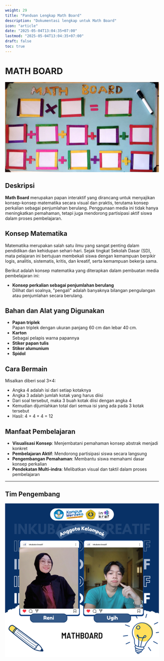 ```yaml
---
weight: 29
title: "Panduan Lengkap Math Board"
description: "Dokumentasi lengkap untuk Math Board"
icon: "article"
date: "2025-05-04T13:04:35+07:00"
lastmod: "2025-05-04T13:04:35+07:00"
draft: false
toc: true
---
```


# **MATH BOARD**

![Math Board](/images/media_ajar/math_board.jpg)

## **Deskripsi**

**Math Board** merupakan papan interaktif yang dirancang untuk menyajikan konsep-konsep matematika secara visual dan praktis, terutama konsep perkalian sebagai penjumlahan berulang. Penggunaan media ini tidak hanya meningkatkan pemahaman, tetapi juga mendorong partisipasi aktif siswa dalam proses pembelajaran.

## **Konsep Matematika**

Matematika merupakan salah satu ilmu yang sangat penting dalam pendidikan dan kehidupan sehari-hari. Sejak tingkat Sekolah Dasar (SD), mata pelajaran ini bertujuan membekali siswa dengan kemampuan berpikir logis, analitis, sistematis, kritis, dan kreatif, serta kemampuan bekerja sama.

Berikut adalah konsep matematika yang diterapkan dalam pembuatan media pembelajaran ini:

* **Konsep perkalian sebagai penjumlahan berulang**  
  Dilihat dari soalnya, "pengali" adalah banyaknya bilangan pengulangan atau penjumlahan secara berulang.

## **Bahan dan Alat yang Digunakan**

- **Papan triplek**  
  Papan triplek dengan ukuran panjang 60 cm dan lebar 40 cm.
- **Karton**  
  Sebagai pelapis warna papannya
- **Stiker papan tulis**
- **Stiker alumunium**
- **Spidol**

## **Cara Bermain**

Misalkan diberi soal 3×4:
- Angka 4 adalah isi dari setiap kotaknya 
- Angka 3 adalah jumlah kotak yang harus diisi
- Dari soal tersebut, maka 3 buah kotak diisi dengan angka 4
- Kemudian dijumlahkan total dari semua isi yang ada pada 3 kotak tersebut
- Hasil: 4 + 4 + 4 = 12

## **Manfaat Pembelajaran**

- **Visualisasi Konsep**: Menjembatani pemahaman konsep abstrak menjadi konkret
- **Pembelajaran Aktif**: Mendorong partisipasi siswa secara langsung
- **Pengembangan Pemahaman**: Membantu siswa memahami dasar konsep perkalian
- **Pendekatan Multi-indra**: Melibatkan visual dan taktil dalam proses pembelajaran

---

## Tim Pengembang
![Mathboard](/images/peserta/mathboard.png)